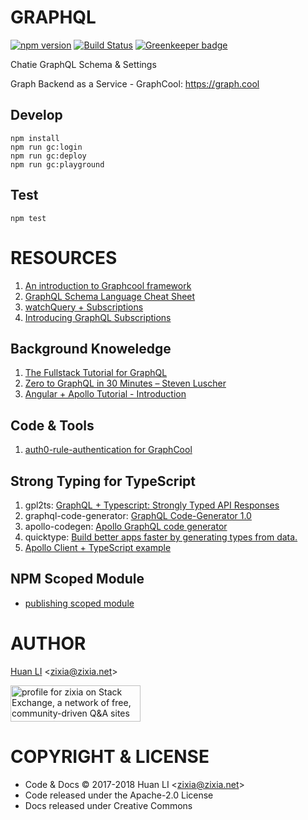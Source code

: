 # GRAPHQL

[![npm version](https://badge.fury.io/js/%40chatie%2Fgraphql.svg)](https://www.npmjs.com/package/@chatie/graphql)
[![Build Status](https://travis-ci.org/Chatie/graphql.svg?branch=master)](https://travis-ci.org/Chatie/graphql)
[![Greenkeeper badge](https://badges.greenkeeper.io/Chatie/graphql.svg)](https://greenkeeper.io/)

Chatie GraphQL Schema &amp; Settings

Graph Backend as a Service - GraphCool: https://graph.cool

## Develop

```shell
npm install
npm run gc:login
npm run gc:deploy
npm run gc:playground
```

## Test

```shell
npm test
```

# RESOURCES

1. [An introduction to Graphcool framework](https://hackernoon.com/graphcool-framework-analysis-and-its-use-case-319173a9aea4)
1. [GraphQL Schema Language Cheat Sheet](https://github.com/sogko/graphql-schema-language-cheat-sheet)
1. [watchQuery + Subscriptions](https://alligator.io/angular/graphql-subscriptions/)
1. [Introducing GraphQL Subscriptions](https://blog.graph.cool/introducing-graphql-subscriptions-86183029029a)

## Background Knoweledge

1. [The Fullstack Tutorial for GraphQL](https://www.howtographql.com)
1. [Zero to GraphQL in 30 Minutes – Steven Luscher](https://www.youtube.com/watch?v=UBGzsb2UkeY)
1. [Angular + Apollo Tutorial - Introduction](https://www.howtographql.com/angular-apollo/0-introduction/)

## Code & Tools

1. [auth0-rule-authentication for GraphCool](https://github.com/kbrandwijk/functions/tree/a55a744adf2b3d10094d0d4fe0d4b3469fd1b370/authentication/auth0-rule-authentication)

## Strong Typing for TypeScript

1. gpl2ts: [GraphQL + Typescript: Strongly Typed API Responses](https://medium.com/@brettjurgens/graphql-typescript-strongly-typed-api-responses-f8aea1e81b93)
1. graphql-code-generator: [GraphQL Code-Generator 1.0](https://medium.com/@dotansimha/graphql-code-generator-a34e3785e6fb)
1. apollo-codegen: [Apollo GraphQL code generator](https://github.com/apollographql/apollo-codegen)
1. quicktype: [Build better apps faster by generating types from data.](https://quicktype.io)
1. [Apollo Client + TypeScript example](https://medium.com/@borekb/apollo-client-typescript-example-99febdaa18fa)

## NPM Scoped Module

* [publishing scoped module](https://github.com/npm/npm/issues/12194#issuecomment-279226735)

# AUTHOR

[Huan LI](http://linkedin.com/in/zixia) \<zixia@zixia.net\>

<a href="https://stackexchange.com/users/265499">
  <img src="https://stackexchange.com/users/flair/265499.png" width="208" height="58" alt="profile for zixia on Stack Exchange, a network of free, community-driven Q&amp;A sites" title="profile for zixia on Stack Exchange, a network of free, community-driven Q&amp;A sites">
</a>

# COPYRIGHT & LICENSE

* Code & Docs © 2017-2018 Huan LI \<zixia@zixia.net\>
* Code released under the Apache-2.0 License
* Docs released under Creative Commons
